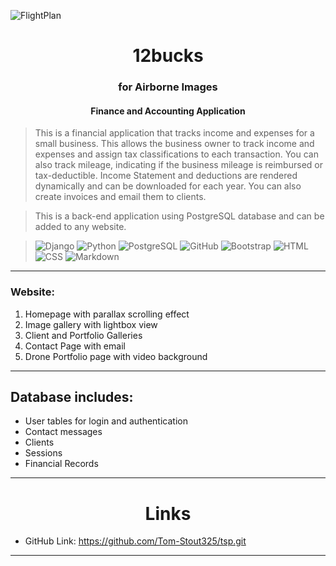 ![FlightPlan](static/images/14_d.png)



<h1 align="center">12bucks</h1>
<h3 align="center">for Airborne Images</h3>

<h4 align="center">Finance and Accounting Application </h4>

> This is a financial application that tracks income and expenses for a small business.  This allows the business owner to track income and expenses and assign tax classifications to each transaction.  You can also track mileage, indicating if the business mileage is reimbursed or tax-deductible.  Income Statement and deductions are rendered dynamically and can be downloaded for each year.  You can also create invoices and email them to clients.

> This is a back-end application using PostgreSQL database and can be added to any website.





> ![Django](https://img.shields.io/badge/Django-092E20?style=for-the-badge&logo=django&logoColor=green)
![Python](https://img.shields.io/badge/Python-FFD43B?style=for-the-badge&logo=python&logoColor=blue)
![PostgreSQL](https://img.shields.io/badge/PostgreSQL-316192?style=for-the-badge&logo=postgresql&logoColor=white)
![GitHub](https://img.shields.io/badge/GitHub-100000?style=for-the-badge&logo=github&logoColor=white)
![Bootstrap](https://img.shields.io/badge/Bootstrap-563D7C?style=for-the-badge&logo=bootstrap&logoColor=white)
![HTML](https://img.shields.io/badge/HTML5-E34F26?style=for-the-badge&logo=html5&logoColor=white)
![CSS](https://img.shields.io/badge/CSS3-1572B6?style=for-the-badge&logo=css3&logoColor=white)
![Markdown](https://img.shields.io/badge/Markdown-000000?style=for-the-badge&logo=markdown&logoColor=white)  


___


### Website:
1. Homepage with parallax scrolling effect
2. Image gallery with lightbox view
3. Client and Portfolio Galleries
4. Contact Page with email        
5. Drone Portfolio page with video background

___


## Database includes:
-   User tables for login and authentication
-   Contact messages
-   Clients
-   Sessions
-   Financial Records  

___


<h1 align="center">Links</h1>

* GitHub Link:  https://github.com/Tom-Stout325/tsp.git

___


<!-- <h1 align="center">Screenshots</h1>

> ![Home](static/images/HomePage.png)
![Login](static/images/ImageGallery.png)
![Profile](static/images/SocialMediaFeed.png)
![Flights](static/images/ContactForm.png)
![flight](static/images/VideoBackground.png)
![Drones](static/images/ClienteCommerceGallery.png) -->